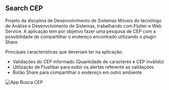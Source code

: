 ## Search CEP

Projeto da discplina de Desenvolvimento de Sistemas Móveis do tecnólogo de Análise e Desenvolvimento de Sistemas, trabalhando com Flutter e Web Service. A aplicação tem por objetivo fazer uma pesquisa de CEP com a possibilidade de compartilhar o endereço encontrado utilizando o plugin Share.

Principais características que deveriam ter na aplicação:

- Validações do CEP informado (Quantidade de caracteres e CEP inválido)
- Utilização de Flushbar para exibir os alertas referente as validações 
- Botão Share para compartilhar o endereço em outro ambiente

![App Busca CEP](https://user-images.githubusercontent.com/72532360/142691879-aa834a83-bdd0-4ffb-9d34-6866f4d913e4.png)
